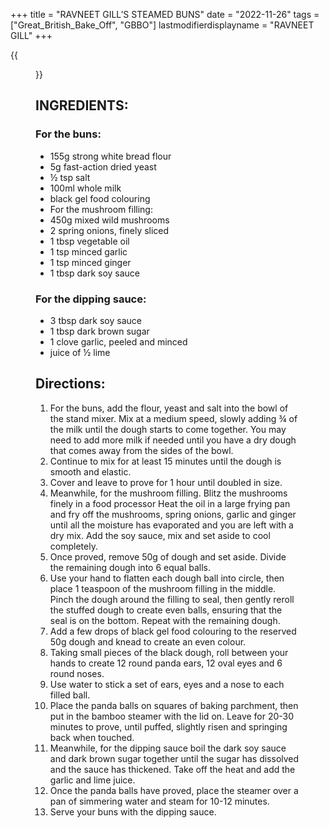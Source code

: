 +++
title = "RAVNEET GILL’S STEAMED BUNS"
date = "2022-11-26"
tags = ["Great_British_Bake_Off", "GBBO"]
lastmodifierdisplayname = "RAVNEET GILL"
+++

{{<figure src="/images/JBO_Panda_Buns_1024-1024x450.png">}}

## INGREDIENTS:
### For the buns:
* 155g strong white bread flour
* 5g fast-action dried yeast
* ½ tsp salt
* 100ml whole milk
* black gel food colouring
* For the mushroom filling:
* 450g mixed wild mushrooms
* 2 spring onions, finely sliced
* 1 tbsp vegetable oil
* 1 tsp minced garlic
* 1 tsp minced ginger
* 1 tbsp dark soy sauce
### For the dipping sauce:
* 3 tbsp dark soy sauce
* 1 tbsp dark brown sugar
* 1 clove garlic, peeled and minced
* juice of ½ lime

## Directions:

1. For the buns, add the flour, yeast and salt into the bowl of the stand mixer. Mix at a medium speed, slowly adding ¾ of the milk until the dough starts to come together. You may need to add more milk if needed until you have a dry dough that comes away from the sides of the bowl.
1. Continue to mix for at least 15 minutes until the dough is smooth and elastic.
1. Cover and leave to prove for 1 hour until doubled in size.
1. Meanwhile, for the mushroom filling. Blitz the mushrooms finely in a food processor Heat the oil in a large frying pan and fry off the mushrooms, spring onions, garlic and ginger until all the moisture has evaporated and you are left with a dry mix. Add the soy sauce, mix and set aside to cool completely.
1. Once proved, remove 50g of dough and set aside. Divide the remaining dough into 6 equal balls.
1. Use your hand to flatten each dough ball into circle, then place 1 teaspoon of the mushroom filling in the middle. Pinch the dough around the filling to seal, then gently reroll the stuffed dough to create even balls, ensuring that the seal is on the bottom. Repeat with the remaining dough.
1. Add a few drops of black gel food colouring to the reserved 50g dough and knead to create an even colour.
1. Taking small pieces of the black dough, roll between your hands to create 12 round panda ears, 12 oval eyes and 6 round noses.
1. Use water to stick a set of ears, eyes and a nose to each filled ball.
1. Place the panda balls on squares of baking parchment, then put in the bamboo steamer with the lid on. Leave for 20-30 minutes to prove, until puffed, slightly risen and springing back when touched.
1. Meanwhile, for the dipping sauce boil the dark soy sauce and dark brown sugar together until the sugar has dissolved and the sauce has thickened. Take off the heat and add the garlic and lime juice.
1. Once the panda balls have proved, place the steamer over a pan of simmering water and steam for 10-12 minutes.
1. Serve your buns with the dipping sauce.